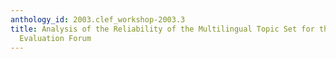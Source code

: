 ```yaml
---
anthology_id: 2003.clef_workshop-2003.3
title: Analysis of the Reliability of the Multilingual Topic Set for the Cross Language
  Evaluation Forum
---
```

